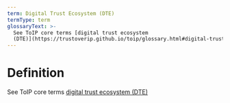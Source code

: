 ```yaml
---
term: Digital Trust Ecosystem (DTE)
termType: term
glossaryText: >-
  See ToIP core terms [digital trust ecosystem
  (DTE)](https://trustoverip.github.io/toip/glossary.html#digital-trust-ecosystem)
---
```

# Definition
See ToIP core terms [digital trust ecosystem (DTE)](https://trustoverip.github.io/toip/glossary.html#digital-trust-ecosystem)
